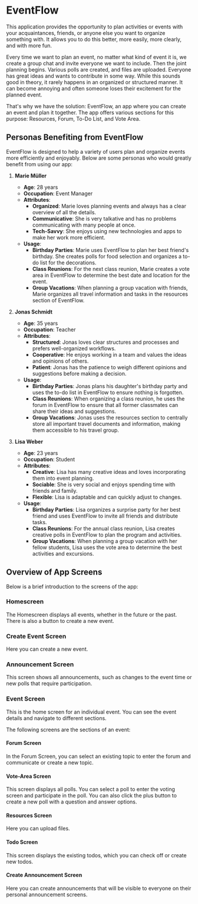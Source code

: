 # EventFlow

This application provides the opportunity to plan activities or
events with your acquaintances, friends, or anyone else you 
want to organize something with. It allows you to do this better, 
more easily, more clearly, and with more fun.

Every time we want to plan an event, no matter what kind of event it is, 
we create a group chat and invite everyone we want to include. Then the joint planning begins. 
Various polls are created, and files are uploaded. Everyone has great ideas and wants to contribute in some way. 
While this sounds good in theory, it rarely happens in an organized or structured manner. 
It can become annoying and often someone loses their excitement for the planned event.

That's why we have the solution: EventFlow, an app where you can create an event and plan it together. 
The app offers various sections for this purpose:
Resources, Forum, To-Do List, and Vote Area.
## Personas Benefiting from EventFlow

EventFlow is designed to help a variety of users plan and organize events more efficiently and enjoyably.
Below are some personas who would greatly benefit from using our app:



1. **Marie Müller**

    - **Age**: 28 years
    - **Occupation**: Event Manager
    - **Attributes**:
        - **Organized**: Marie loves planning events and always has a clear overview of all the details.
        - **Communicative**: She is very talkative and has no problems communicating with many people at once.
        - **Tech-Savvy**: She enjoys using new technologies and apps to make her work more efficient.
    - **Usage**:
        - **Birthday Parties**: Marie uses EventFlow to plan her best friend's birthday. She creates polls for food selection and organizes a to-do list for the decorations.
        - **Class Reunions**: For the next class reunion, Marie creates a vote area in EventFlow to determine the best date and location for the event.
        - **Group Vacations**: When planning a group vacation with friends, Marie organizes all travel information and tasks in the resources section of EventFlow.

2. **Jonas Schmidt**

    - **Age**: 35 years
    - **Occupation**: Teacher
    - **Attributes**:
        - **Structured**: Jonas loves clear structures and processes and prefers well-organized workflows.
        - **Cooperative**: He enjoys working in a team and values the ideas and opinions of others.
        - **Patient**: Jonas has the patience to weigh different opinions and suggestions before making a decision.
    - **Usage**:
        - **Birthday Parties**: Jonas plans his daughter's birthday party and uses the to-do list in EventFlow to ensure nothing is forgotten.
        - **Class Reunions**: When organizing a class reunion, he uses the forum in EventFlow to ensure that all former classmates can share their ideas and suggestions.
        - **Group Vacations**: Jonas uses the resources section to centrally store all important travel documents and information, making them accessible to his travel group.

3. **Lisa Weber**

    - **Age**: 23 years
    - **Occupation**: Student
    - **Attributes**:
        - **Creative**: Lisa has many creative ideas and loves incorporating them into event planning.
        - **Sociable**: She is very social and enjoys spending time with friends and family.
        - **Flexible**: Lisa is adaptable and can quickly adjust to changes.
    - **Usage**:
        - **Birthday Parties**: Lisa organizes a surprise party for her best friend and uses EventFlow to invite all friends and distribute tasks.
        - **Class Reunions**: For the annual class reunion, Lisa creates creative polls in EventFlow to plan the program and activities.
        - **Group Vacations**: When planning a group vacation with her fellow students, Lisa uses the vote area to determine the best activities and excursions.

## Overview of App Screens

Below is a brief introduction to the screens of the app:

### Homescreen
The Homescreen displays all events, whether in the future or the past. There is also a button to create a new event.

### Create Event Screen
Here you can create a new event.

### Announcement Screen
This screen shows all announcements, such as changes to the event time or new polls that require participation.

### Event Screen
This is the home screen for an individual event. You can see the event details and navigate to different sections.

The following screens are the sections of an event:

#### Forum Screen
In the Forum Screen, you can select an existing topic to enter the forum and communicate or create a new topic.

#### Vote-Area Screen
This screen displays all polls. You can select a poll to enter the voting screen and participate in the poll. You can also click the plus button to create a new poll with a question and answer options.

#### Resources Screen
Here you can upload files.

#### Todo Screen
This screen displays the existing todos, which you can check off or create new todos.

#### Create Announcement Screen
Here you can create announcements that will be visible to everyone on their personal announcement screens.

